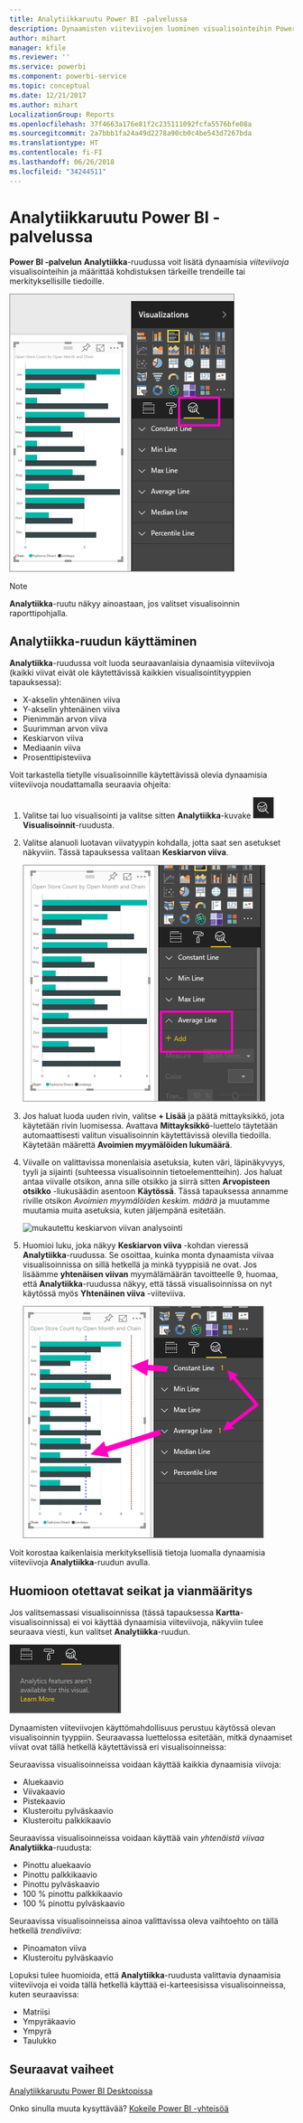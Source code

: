 ```yaml
---
title: Analytiikkaruutu Power BI -palvelussa
description: Dynaamisten viiteviivojen luominen visualisointeihin Power BI -palvelussa
author: mihart
manager: kfile
ms.reviewer: ''
ms.service: powerbi
ms.component: powerbi-service
ms.topic: conceptual
ms.date: 12/21/2017
ms.author: mihart
LocalizationGroup: Reports
ms.openlocfilehash: 37f4663a176e81f2c235111092fcfa5576bfe08a
ms.sourcegitcommit: 2a7bbb1fa24a49d2278a90cb0c4be543d7267bda
ms.translationtype: HT
ms.contentlocale: fi-FI
ms.lasthandoff: 06/26/2018
ms.locfileid: "34244511"
---
```

# <a name="analytics-pane-in-power-bi-service"></a>Analytiikkaruutu Power BI -palvelussa
**Power BI -palvelun** **Analytiikka**-ruudussa voit lisätä dynaamisia *viiteviivoja* visualisointeihin ja määrittää kohdistuksen tärkeille trendeille tai merkityksellisille tiedoille.

![](media/service-analytics-pane/power-bi-analytics-pane.png)

> [!NOTE]
> **Analytiikka**-ruutu näkyy ainoastaan, jos valitset visualisoinnin raporttipohjalla.
> 
> 

## <a name="using-the-analytics-pane"></a>Analytiikka-ruudun käyttäminen
**Analytiikka**-ruudussa voit luoda seuraavanlaisia dynaamisia viiteviivoja (kaikki viivat eivät ole käytettävissä kaikkien visualisointityyppien tapauksessa):

* X-akselin yhtenäinen viiva
* Y-akselin yhtenäinen viiva
* Pienimmän arvon viiva
* Suurimman arvon viiva
* Keskiarvon viiva
* Mediaanin viiva
* Prosenttipisteviiva


Voit tarkastella tietylle visualisoinnille käytettävissä olevia dynaamisia viiteviivoja noudattamalla seuraavia ohjeita:

1. Valitse tai luo visualisointi ja valitse sitten **Analytiikka**-kuvake ![](media/service-analytics-pane/power-bi-analytics-icon.png) **Visualisoinnit**-ruudusta.

2. Valitse alanuoli luotavan viivatyypin kohdalla, jotta saat sen asetukset näkyviin. Tässä tapauksessa valitaan **Keskiarvon viiva**.
   
   ![lisää keskiarvon viiva](media/service-analytics-pane/power-bi-add.png)

3. Jos haluat luoda uuden rivin, valitse **+ Lisää** ja päätä mittayksikkö, jota käytetään rivin luomisessa.  Avattava **Mittayksikkö**-luettelo täytetään automaattisesti valitun visualisoinnin käytettävissä olevilla tiedoilla. Käytetään määrettä **Avoimien myymälöiden lukumäärä**.

5. Viivalle on valittavissa monenlaisia asetuksia, kuten väri, läpinäkyvyys, tyyli ja sijainti (suhteessa visualisoinnin tietoelementteihin). Jos haluat antaa viivalle otsikon, anna sille otsikko ja siirrä sitten **Arvopisteen otsikko** -liukusäädin asentoon **Käytössä**.  Tässä tapauksessa annamme riville otsikon *Avoimien myymälöiden keskim. määrä* ja muutamme muutamia muita asetuksia, kuten jäljempänä esitetään.
   
   ![mukautettu keskiarvon viivan analysointi](media/service-analytics-pane/power-bi-average-line2.png)

1. Huomioi luku, joka näkyy **Keskiarvon viiva** -kohdan vieressä **Analytiikka**-ruudussa. Se osoittaa, kuinka monta dynaamista viivaa visualisoinnissa on sillä hetkellä ja minkä tyyppisiä ne ovat. Jos lisäämme **yhtenäisen viivan** myymälämäärän tavoitteelle 9, huomaa, että **Analytiikka**-ruudussa näkyy, että tässä visualisoinnissa on nyt käytössä myös **Yhtenäinen viiva** -viiteviiva.
   
   ![](media/service-analytics-pane/power-bi-reference-lines.png)
   

Voit korostaa kaikenlaisia merkityksellisiä tietoja luomalla dynaamisia viiteviivoja **Analytiikka**-ruudun avulla.

## <a name="considerations-and-troubleshooting"></a>Huomioon otettavat seikat ja vianmääritys

Jos valitsemassasi visualisoinnissa (tässä tapauksessa **Kartta**-visualisoinnissa) ei voi käyttää dynaamisia viiteviivoja, näkyviin tulee seuraava viesti, kun valitset **Analytiikka**-ruudun.
   
![analysointi ei ole käytettävissä](media/service-analytics-pane/power-bi-no-lines.png)

Dynaamisten viiteviivojen käyttömahdollisuus perustuu käytössä olevan visualisoinnin tyyppiin. Seuraavassa luettelossa esitetään, mitkä dynaamiset viivat ovat tällä hetkellä käytettävissä eri visualisoinneissa:

Seuraavissa visualisoinneissa voidaan käyttää kaikkia dynaamisia viivoja:

* Aluekaavio
* Viivakaavio
* Pistekaavio
* Klusteroitu pylväskaavio
* Klusteroitu palkkikaavio

Seuraavissa visualisoinneissa voidaan käyttää vain *yhtenäistä viivaa* **Analytiikka**-ruudusta:

* Pinottu aluekaavio
* Pinottu palkkikaavio
* Pinottu pylväskaavio
* 100 % pinottu palkkikaavio
* 100 % pinottu pylväskaavio

Seuraavissa visualisoinneissa ainoa valittavissa oleva vaihtoehto on tällä hetkellä *trendiviiva*:

* Pinoamaton viiva
* Klusteroitu pylväskaavio

Lopuksi tulee huomioida, että **Analytiikka**-ruudusta valittavia dynaamisia viiteviivoja ei voida tällä hetkellä käyttää ei-karteesisissa visualisoinneissa, kuten seuraavissa:

* Matriisi
* Ympyräkaavio
* Ympyrä
* Taulukko

## <a name="next-steps"></a>Seuraavat vaiheet
[Analytiikkaruutu Power BI Desktopissa](desktop-analytics-pane.md)

Onko sinulla muuta kysyttävää? [Kokeile Power BI -yhteisöä](http://community.powerbi.com/)

